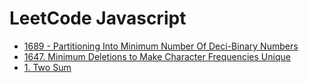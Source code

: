 # LeetCode Javascript

- [1689 - Partitioning Into Minimum Number Of Deci-Binary Numbers](./Solutions/1689%20-%20Partitioning%20Into%20Minimum%20Number%20Of%20Deci-Binary%20Numbers.js)
- [1647. Minimum Deletions to Make Character Frequencies Unique](./Solutions/)
- [1. Two Sum](./Solutions/1%20-%20Two%20Sum.js)

